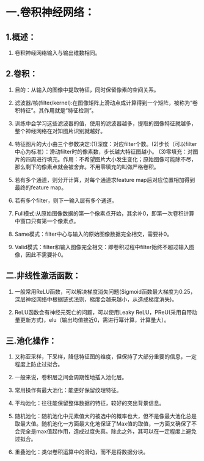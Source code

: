 # **一.卷积神经网络：**

## **1.概述：**

1. 卷积神经网络输入与输出维数相同。

## **2.卷积：**

1. 目的：从输入的图像中提取特征，同时保留像素的空间关系。

2. 滤波器/核(filter/kernel):在图像矩阵上滑动点成计算得到一个矩阵，被称为“卷积特征”。其作用就是“特征检测”。

3. 训练中会学习这些滤波器的值，使用的滤波器越多，提取的图像特征就越多，整个神经网络在对知图片识别就越好。

4. 特征图片的大小由三个参数决定:(1)深度：对应filter个数。(2)步长（可以filter中心为标准）：滑动filter时的像素数，步长越大特征图越小。
(3)零填充：对图片的四周进行填充。作用：不希望图片大小发生变化；原始图像可能除不尽，那么剩下的像素点就会被舍弃。不用零填充的叫做严格卷积。

5. 若有多个通道，则分开计算，对每个通道求feature map后对应位置相加得到最终的feature map。

6. 若有多个filter，则下一输入层有多个通道。

7. Full模式:从原始图像数据的第一个像素点开始，其余补0，即第一次卷积计算中窗口只有第一个像素点。

8. Same模式：filter中心与输入的原始图像数据完全相交，需要补0。

9. Valid模式：filter和输入图像完全相交：即卷积过程中filter始终不超过输入图像，因此不需要补0。

## **二.非线性激活函数：**

1. 一般常用ReLU函数，可以解决梯度消失问题(Sigmoid函数最大梯度为0.25，深层神经网络中根据链式法则，梯度会越来越小，从造成梯度消失)。

2. ReLU函数会有神经元死亡的问题，可以使用Leaky ReLU，PReU(采用自带动量更新方式)，elu（输出均值接近0，需进行幂计算，计算量大）。

## **三.池化操作：**

1. 又称亚采样，下采样，降低特征图的维度，但保持了大部分重要的信息，一定程度上防止过拟合。

2. 一般来说，卷积层之间会周期性地插入池化层。

3. 常用操作有最大池化：能更好保留纹理特征。

4. 平均池化：往往能保留整体数据的特征，较好的突出背景信息。

5. 随机池化：随机池化中元素值大的被选中的概率也大，但不是像最大池化总是取最大值。随机池化一方面最大化地保证了Max值的取值，一方面又确保了不会完全是max值起作用，造成过度失真。除此之外，其可以在一定程度上避免过拟合。

6. 重叠池化：类似卷积运算中的滑动，而不是将数据分块。

